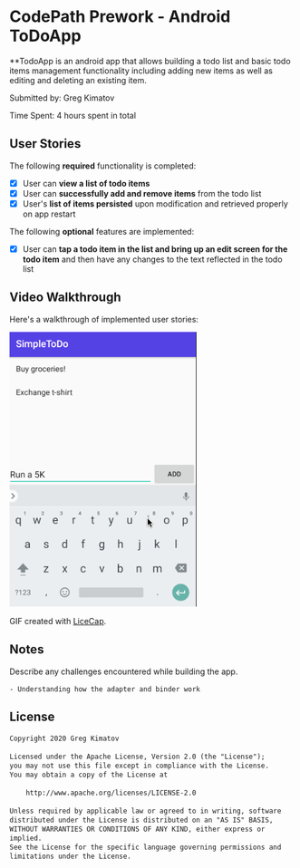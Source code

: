# CodePath Prework - Android ToDoApp

**TodoApp is an android app that allows building a todo list and basic todo items management functionality including adding new items as well as editing and deleting an existing item.

Submitted by: Greg Kimatov

Time Spent: 4 hours spent in total

## User Stories

The following **required** functionality is completed:
* [x] User can **view a list of todo items**
* [x] User can **successfully add and remove items** from the todo list
* [x] User's **list of items persisted** upon modification and retrieved properly on app restart

The following **optional** features are implemented:
* [x] User can **tap a todo item in the list and bring up an edit screen for the todo item** and then have any changes to the text reflected in the todo list


## Video Walkthrough

Here's a walkthrough of implemented user stories:

<img src = 'walkthrough.gif' title = 'Video Walkthrough' width = '' alt = 'Video Walkthrough' /> 


GIF created with [LiceCap](https://www.cockos.com/licecap/).


## Notes
Describe any challenges encountered while building the app.

    - Understanding how the adapter and binder work

## License
    Copyright 2020 Greg Kimatov

    Licensed under the Apache License, Version 2.0 (the "License");
    you may not use this file except in compliance with the License.
    You may obtain a copy of the License at

        http://www.apache.org/licenses/LICENSE-2.0

    Unless required by applicable law or agreed to in writing, software
    distributed under the License is distributed on an "AS IS" BASIS,
    WITHOUT WARRANTIES OR CONDITIONS OF ANY KIND, either express or implied.
    See the License for the specific language governing permissions and
    limitations under the License.
